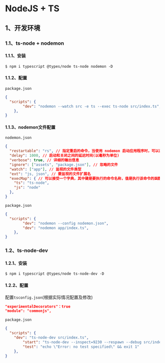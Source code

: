 # NodeJS + TS

## 1、开发环境

### 1.1、ts-node + nodemon
#### 1.1.1、安装
```shell
$ npm i typescript @types/node ts-node nodemon -D
```

#### 1.1.2、配置
`package.json`
```json
{
  "scripts": {
		"dev": "nodemon --watch src -e ts --exec ts-node src/index.ts",
	},
}
```

#### 1.1.3、nodemon文件配置
`nodemon.json`
```json
{
  "restartable": "rs", // 指定重启的命令，当使用 nodemon 启动应用程序时，可以直接键入 rs 来重启服务
  "delay": 1000, // 启动和关闭之间的延迟时间(以毫秒为单位)
  "verbose": true, // 详细的输出信息
  "ignore": ["assets", "package.json"], // 忽略的文件
  "watch": ["app"], // 监视的文件类型
  "ext": "js, json", // 要监视的文件扩展名
  "execMap": { // 可以接受一个字典，其中键是要执行的命令名称，值是执行该命令的函数
    "ts": "ts-node",
    "js": "node"
  },
}
```
`package.json`
```json
{
  "scripts": {
		"dev": "nodemon --config nodemon.json",
		"dev": "nodemon app/index.ts",
	},
}
```

### 1.2、ts-node-dev
#### 1.2.1、安装
```shell
$ npm i typescript @types/node ts-node-dev -D
```
#### 1.2.2、配置
配置`tsconfig.json`(根据实际情况配置及修改)
```json
"experimentalDecorators"：true
"module": "commonjs", 
```

`package.json`
```json
{
  "scripts": {
    "dev": "ts-node-dev src/index.ts",
		"start": "ts-node-dev --inspect=9230 --respawn --debug src/index.ts",
		"test": "echo \"Error: no test specified\" && exit 1"
	},
}
```